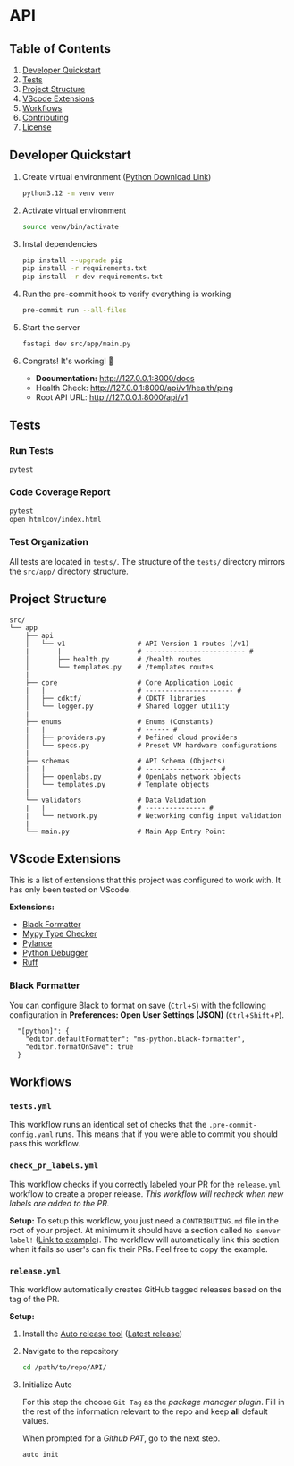 # API

## Table of Contents

1. [Developer Quickstart](#developer-quickstart)
2. [Tests](#tests)
3. [Project Structure](#project-structure)
4. [VScode Extensions](#vscode-extensions)
5. [Workflows](#workflows)
6. [Contributing](/CONTRIBUTING.md)
7. [License](/LICENSE)

## Developer Quickstart

1) Create virtual environment ([Python Download Link](https://www.python.org/downloads/))

    ```bash
    python3.12 -m venv venv
    ```

2) Activate virtual environment

    ```bash
    source venv/bin/activate
    ```

3) Instal dependencies

    ```bash
    pip install --upgrade pip
    pip install -r requirements.txt
    pip install -r dev-requirements.txt
    ```

4) Run the pre-commit hook to verify everything is working

    ```bash
    pre-commit run --all-files
    ```

5) Start the server

    ```bash
    fastapi dev src/app/main.py
    ```

6) Congrats! It's working! 🎉

    - **Documentation:** http://127.0.0.1:8000/docs
    - Health Check: http://127.0.0.1:8000/api/v1/health/ping
    - Root API URL: http://127.0.0.1:8000/api/v1

## Tests

### Run Tests

```bash
pytest
```

### Code Coverage Report

```bash
pytest
open htmlcov/index.html
```

### Test Organization

All tests are located in `tests/`. The structure of the `tests/` directory mirrors the `src/app/` directory structure.

## Project Structure

```
src/
└── app
    ├── api
    │   └── v1                  # API Version 1 routes (/v1)
    |       |                   # ------------------------- #
    │       ├── health.py       # /health routes
    │       └── templates.py    # /templates routes
    |
    ├── core                    # Core Application Logic
    |   |                       # ---------------------- #
    │   ├── cdktf/              # CDKTF libraries
    │   └── logger.py           # Shared logger utility
    | 
    ├── enums                   # Enums (Constants)
    |   |                       # ------ #
    │   ├── providers.py        # Defined cloud providers
    │   └── specs.py            # Preset VM hardware configurations
    |
    ├── schemas                 # API Schema (Objects)
    |   |                       # ------------------ #
    │   ├── openlabs.py         # OpenLabs network objects
    │   └── templates.py        # Template objects
    |
    └── validators              # Data Validation
    |   |                       # --------------- #
    |   └── network.py          # Networking config input validation
    |
    └── main.py                 # Main App Entry Point
```

## VScode Extensions

This is a list of extensions that this project was configured to work with. It has only been tested on VScode.

**Extensions:**
- [Black Formatter](https://marketplace.visualstudio.com/items?itemName=ms-python.black-formatter)
- [Mypy Type Checker](https://marketplace.visualstudio.com/items?itemName=ms-python.mypy-type-checker)
- [Pylance](https://marketplace.visualstudio.com/items?itemName=ms-python.vscode-pylance)
- [Python Debugger](https://marketplace.visualstudio.com/items?itemName=ms-python.debugpy)
- [Ruff](https://marketplace.visualstudio.com/items?itemName=charliermarsh.ruff)

### Black Formatter

You can configure Black to format on save (`Ctrl`+`S`) with the following configuration in **Preferences: Open User Settings (JSON)** (`Ctrl`+`Shift`+`P`).

```
  "[python]": {
    "editor.defaultFormatter": "ms-python.black-formatter",
    "editor.formatOnSave": true
  }
```

## Workflows

### `tests.yml`

This workflow runs an identical set of checks that the `.pre-commit-config.yaml` runs. This means that if you were able to commit you should pass this workflow.

### `check_pr_labels.yml`

This workflow checks if you correctly labeled your PR for the `release.yml` workflow to create a proper release. *This workflow will recheck when new labels are added to the PR.*

**Setup:** To setup this workflow, you just need a `CONTRIBUTING.md` file in the root of your project. At minimum it should have a section called `No semver label!` ([Link to example](https://github.com/alexchristy/PyOPN/blob/main/CONTRIBUTING.md#no-semver-label)). The workflow will automatically link this section when it fails so user's can fix their PRs. Feel free to copy the example.

### `release.yml`

This workflow automatically creates GitHub tagged releases based on the tag of the PR. 

**Setup:**

1) Install the [Auto release tool](https://intuit.github.io/auto/docs) ([Latest release](https://github.com/intuit/auto/releases))

2) Navigate to the repository

    ```bash
    cd /path/to/repo/API/
    ```

3) Initialize Auto

    For this step the choose `Git Tag` as the *package manager plugin*. Fill in the rest of the information relevant to the repo and keep **all** default values. 

    When prompted for a *Github PAT*, go to the next step.

    ```bash
    auto init
    ```
